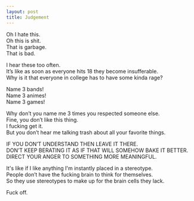 ```yaml
---
layout: post
title: Judgement
---
```


Oh I hate this. <br>
Oh this is shit. <br>
That is garbage. <br>
That is bad.

I hear these too often. <br>
It’s like as soon as everyone hits 18 they become insufferable. <br>
Why is it that everyone in college has to have some kinda rage?

Name 3 bands! <br>
Name 3 animes! <br>
Name 3 games!

Why don’t you name me 3 times you respected someone else. <br>
Fine, you don’t like this thing. <br>
I fucking get it. <br>
But you don’t hear me talking trash about all your favorite things.

IF YOU DON’T UNDERSTAND THEN LEAVE IT THERE. <br>
DON’T KEEP BERATING IT AS IF THAT WILL SOMEHOW BAKE IT BETTER. <br>
DIRECT YOUR ANGER TO SOMETHING MORE MEANINGFUL.

It's like if I like anything I'm instantly placed in a stereotype. <br>
People don’t have the fucking brain to think for themselves. <br>
So they use stereotypes to make up for the brain cells they lack.

Fuck off.


